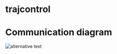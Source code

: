 # trajcontrol

# Communication diagram
![alternative text](http://www.plantuml.com/plantuml/proxy?cache=no&src=https://raw.github.com/pedrolfm/trajcontrol/main/comm_diagram.txt)
